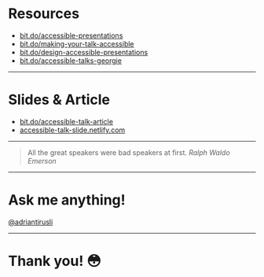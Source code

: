 # Resources
* [bit.do/accessible-presentations](http://bit.do/accessible-presentations)
* [bit.do/making-your-talk-accessible](http://bit.do/making-your-talk-accessible)
* [bit.do/design-accessible-presentations](http://bit.do/design-accessible-presentations)
* [bit.do/accessible-talks-georgie](http://bit.do/accessible-talks-georgie)

---

# Slides & Article
* [bit.do/accessible-talk-article](http://bit.do/accessible-talk-article)
* [accessible-talk-slide.netlify.com](https://accessible-talk-slide.netlify.com)

---

> All the great speakers were bad speakers at first.
> <cite>Ralph Waldo Emerson</cite>

---

# Ask me anything!
[@adriantirusli](https://twitter.com/adriantirusli)     

---

# Thank you! 😳